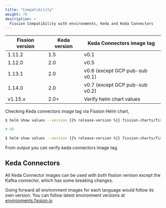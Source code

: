 ```yaml
---
title: "Compatibility"
weight: 70
description: >
  Fission Compatibility with environments, Keda and Keda Connectors
---
```


| Fission version | Keda version | Keda Connectors image tag      |
| --------------- | ------------ | ------------------------------ |
| 1.11.2          | 1.5          | v0.1                           |
| 1.12.0          | 2.0          | v0.5                           |
| 1.13.1          | 2.0          | v0.6 (except GCP pub-sub v0.1) |
| 1.14.0          | 2.0          | v0.7 (except GCP pub-sub v0.2) |
| v1.15.x         | 2.0+         | Verify helm chart values       |

Checking Keda connectors image tag via Fission Helm chart,

```sh
$ helm show values --version {{% release-version %}} fission-charts/fission-all

# OR

$ helm show values --version {{% release-version %}} fission-charts/fission-core
```

From output you can verify keda connectors image tag.

## Keda Connectors

All Keda Connector images can be used with both fission version except the Kafka connector, which has some breaking changes.

Going forward all environment images for each language would follow its own version.
You can follow latest environment versions at [environments.fission.io](https://environments.fission.io/)
